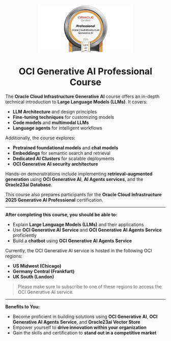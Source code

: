 <a name="readme-top"></a>
<br />
<div align="center">
  <a href="#">
   <!-- Replace this logo for a custom official logo -->
    <img src="../assets/oci_gen_ai_professional.png" alt="OCI Generative AI" height="150">
  </a>

<h1 align = "center">
<b>OCI Generative AI Professional Course</b>
</h1>
</div>

The **Oracle Cloud Infrastructure Generative AI** course offers an in-depth technical introduction to **Large Language Models (LLMs)**. It covers:

* **LLM Architecture** and design principles
* **Fine-tuning techniques** for customizing models
* **Code models** and **multimodal LLMs**
* **Language agents** for intelligent workflows

Additionally, the course explores:

* **Pretrained foundational models** and **chat models**
* **Embeddings** for semantic search and retrieval
* **Dedicated AI Clusters** for scalable deployments
* **OCI Generative AI security architecture**

Hands-on demonstrations include implementing **retrieval-augmented generation** using **OCI Generative AI**, **AI Agents services**, and the **Oracle23ai Database**.

This course also prepares participants for the **Oracle Cloud Infrastructure 2025 Generative AI Professional** certification.

---

**After completing this course, you should be able to:**

* Explain **Large Language Models (LLMs)** and their applications
* Use **OCI Generative AI Service** and **OCI Generative AI Agents Service** proficiently
* Build a **chatbot** using **OCI Generative AI Agents Service**

Currently, the OCI Generative AI service is hosted in the following OCI regions:

* **US Midwest (Chicago)**
* **Germany Central (Frankfurt)**
* **UK South (London)**

> Please make sure to subscribe to one of these regions to access the OCI Generative AI service.

---

**Benefits to You:**

* Become proficient in building solutions using **OCI Generative AI**, **OCI Generative AI Agents Service**, and **Oracle23ai Vector Store**
* Empower yourself to **drive innovation within your organization**
* Gain the skills and certification to **stand out in a competitive market**
